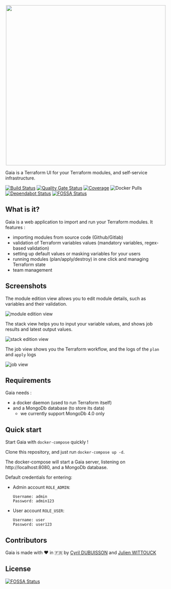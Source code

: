 <p align="center">
  <img width="500" src="https://github.com/gaia-app/gaia/raw/master/assets/gaia_logo_with_title.png">
</p>

Gaia is a Terraform UI for your Terraform modules, and self-service infrastructure.

[![Build Status](https://travis-ci.com/gaia-app/gaia.svg?branch=master)](https://travis-ci.com/gaia-app/gaia)
[![Quality Gate Status](https://sonarcloud.io/api/project_badges/measure?project=gaia-app%3Agaia&metric=alert_status)](https://sonarcloud.io/dashboard?id=gaia-app%3Agaia)
[![Coverage](https://sonarcloud.io/api/project_badges/measure?project=gaia-app%3Agaia&metric=coverage)](https://sonarcloud.io/dashboard?id=gaia-app%3Agaia)
![Docker Pulls](https://img.shields.io/docker/pulls/gaiaapp/gaia)
[![Dependabot Status](https://api.dependabot.com/badges/status?host=github&repo=gaia-app/gaia)](https://dependabot.com)
[![FOSSA Status](https://app.fossa.com/api/projects/git%2Bgithub.com%2Fgaia-app%2Fgaia.svg?type=shield)](https://app.fossa.com/projects/git%2Bgithub.com%2Fgaia-app%2Fgaia?ref=badge_shield)

## What is it?

Gaia is a web application to import and run your Terraform modules.
It features : 
* importing modules from source code (Github/Gitlab)
* validation of Terraform variables values (mandatory variables, regex-based validation)
* setting up default values or masking variables for your users
* running modules (plan/apply/destroy) in one click and managing Terraform state
* team management

## Screenshots

The module edition view allows you to edit module details, such as variables and their validation.

![module edition view](https://github.com/gaia-app/gaia/raw/master/assets/screenshot-gaia-module.png)

The stack view helps you to input your variable values, and shows job results and latest output values.

![stack edition view](https://github.com/gaia-app/gaia/raw/master//assets/screenshot-gaia-stack.png)

The job view shows you the Terraform workflow, and the logs of the `plan` and `apply` logs

![job view](https://github.com/gaia-app/gaia/raw/master//assets/screenshot-gaia-job.png)

## Requirements

Gaia needs :
 * a docker daemon (used to run Terraform itself)
 * and a MongoDb database (to store its data)
   * we currently support MongoDb 4.0 only

## Quick start

Start Gaia with `docker-compose` quickly !

Clone this repository, and just run `docker-compose up -d`. 

The docker-compose will start a Gaia server, listening on http://localhost:8080, and a MongoDb database.

Default credentials for entering:

- Admin account `ROLE_ADMIN`:

  ```
  Username: admin
  Password: admin123
  ```

- User account `ROLE_USER`:

  ```
  Username: user
  Password: user123
  ```

## Contributors

Gaia is made with ❤️ in  🇫🇷 by [Cyril DUBUISSON](https://github.com/cdubuisson) and [Julien WITTOUCK](https://github.com/juwit)


## License
[![FOSSA Status](https://app.fossa.com/api/projects/git%2Bgithub.com%2Fgaia-app%2Fgaia.svg?type=large)](https://app.fossa.com/projects/git%2Bgithub.com%2Fgaia-app%2Fgaia?ref=badge_large)